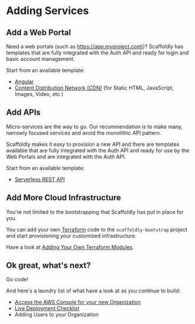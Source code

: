 # Adding Services

## Add a Web Portal

Need a web portals \(such as https://app.myproject.com\)? Scaffoldly has templates that are fully integrated with the Auth API and ready for login and basic account management.

Start from an available template:

* [Angular](../frontends/adding-a-frontend/angular.md)
* [Content Distribution Network \(CDN\)](../frontends/adding-a-frontend/cdn.md) \(for Static HTML, JavaScript, Images, Video, etc.\)

## Add APIs

Micro-services are the way to go. Our recommendation is to make many, narrowly focused services and avoid the monolithic API pattern. 

Scaffoldly makes it easy to provision a new API and there are templates available that are fully integrated with the Auth API and ready for use by the Web Portals and are integrated with the Auth API.

Start from an available template:

* [Serverless REST API](../backends/adding-a-backend/serverless-rest-api.md)

## Add More Cloud Infrastructure

You're not limited to the bootstrapping that Scaffoldly has put in place for you. 

You can add your own [Terraform](https://terraform.io) code to the `scaffoldly-bootstrap` project and start provisioning your customized infrastructure.

Have a look at [Adding Your Own Terraform Modules](../infrastructure/configuration-files/adding-your-own-terraform-modules.md).

## Ok great, what's next?

Go code!

And here's a laundry list of what have a look at as you continue to build:

* [Access the AWS Console for your new Organization](../infrastructure/console-access.md)
* [Live Deployment Checklist](../releases-versions-deployments/live-deploy-checklist.md)
* Adding Users to your Organization



